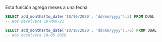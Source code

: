 Esta función agrega meses a una fecha

```sql
SELECT add_months(to_date('10/10/2020', 'dd/mm/yyyy'),5) FROM DUAL
-- Nos devolvera 10-MAR-21

SELECT add_months(to_date('10/10/2020', 'dd/mm/yyyy'),-5) FROM DUAL
-- Nos devolvera 10-05-2020
```
